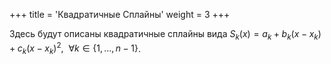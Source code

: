 +++
title = 'Квадратичные Сплайны'
weight = 3
+++

Здесь будут описаны квадратичные сплайны вида $S_k(x) = a_k + b_k(x-x_k) + c_k(x-x_k)^2, \ \ \forall k \in \left\{1,...,n-1\right\}$.